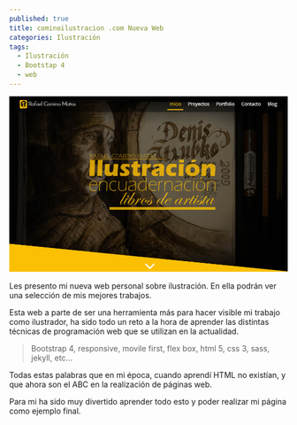 ```yaml
---
published: true
title: cominoilustracion .com Nueva Web
categories: Ilustración
tags:
  - Ilustración
  - Bootstap 4
  - web
---
```


<p align="center">
  <img src="/images/captura-miweb.jpg"/>
</p>

Les presento mi nueva web personal sobre ilustración. En ella podrán ver una selección de mis mejores trabajos.

Esta web a parte de ser una herramienta más para hacer visible mi trabajo como ilustrador, ha sido todo un reto a la hora de aprender las distintas técnicas de programación web que se utilizan en la actualidad.

<!--more-->

> Bootstrap 4, responsive, movile first, flex box, html 5, css 3, sass, jekyll, etc...

Todas estas palabras que en mi época, cuando aprendí HTML no existían, y que ahora son el ABC en la realización de páginas web.

Para mi ha sido muy divertido aprender todo esto y poder realizar mi página como ejemplo final.
